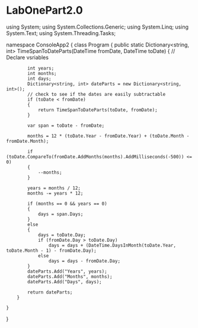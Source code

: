 # LabOnePart2.0
using System;
using System.Collections.Generic;
using System.Linq;
using System.Text;
using System.Threading.Tasks;

namespace ConsoleApp2
{
    class Program
    {
        public static Dictionary<string, int> TimeSpanToDateParts(DateTime fromDate, DateTime toDate)
        {
            // Declare vsriables

            int years;
            int months;
            int days;
            Dictionary<string, int> dateParts = new Dictionary<string, int>();
            // check to see if the dates are easily subtractable
            if (toDate < fromDate)
            {
                return TimeSpanToDateParts(toDate, fromDate);
            }

            var span = toDate - fromDate;

            months = 12 * (toDate.Year - fromDate.Year) + (toDate.Month - fromDate.Month);

            if (toDate.CompareTo(fromDate.AddMonths(months).AddMilliseconds(-500)) <= 0)
            {
                --months;
            }

            years = months / 12;
            months -= years * 12;

            if (months == 0 && years == 0)
            {
                days = span.Days;
            }
            else
            {
                days = toDate.Day;
                if (fromDate.Day > toDate.Day)
                    days = days + (DateTime.DaysInMonth(toDate.Year, toDate.Month - 1) - fromDate.Day);
                else
                    days = days - fromDate.Day;
            }
            dateParts.Add("Years", years);
            dateParts.Add("Months", months);
            dateParts.Add("Days", days);

            return dateParts;
        }

    }
}

